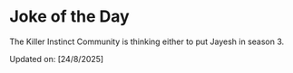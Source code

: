 # Joke of the Day

<!-- #joke -->
The Killer Instinct Community is thinking either to put Jayesh in season 3.

Updated on: [24/8/2025]
<!-- #jokeEnd -->